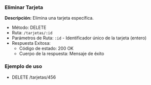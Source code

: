 ### Eliminar Tarjeta

**Descripción:** Elimina una tarjeta específica.

- Método: DELETE
- Ruta: `/tarjetas/:id`
- Parámetros de Ruta: `:id` - Identificador único de la tarjeta (entero)
- Respuesta Exitosa:
  - Código de estado: 200 OK
  - Cuerpo de la respuesta: Mensaje de éxito

### Ejemplo de uso
- DELETE /tarjetas/456